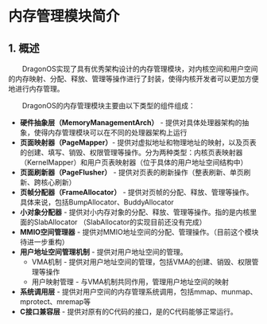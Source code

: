 # 内存管理模块简介

## 1. 概述

&emsp;&emsp;DragonOS实现了具有优秀架构设计的内存管理模块，对内核空间和用户空间的内存映射、分配、释放、管理等操作进行了封装，使得内核开发者可以更加方便地进行内存管理。

&emsp;&emsp;DragonOS的内存管理模块主要由以下类型的组件组成：

- **硬件抽象层（MemoryManagementArch）** - 提供对具体处理器架构的抽象，使得内存管理模块可以在不同的处理器架构上运行
- **页面映射器（PageMapper）**- 提供对虚拟地址和物理地址的映射，以及页表的创建、填写、销毁、权限管理等操作。分为两种类型：内核页表映射器（KernelMapper）和用户页表映射器（位于具体的用户地址空间结构中）
- **页面刷新器（PageFlusher）** - 提供对页表的刷新操作（整表刷新、单页刷新、跨核心刷新）
- **页帧分配器（FrameAllocator）** - 提供对页帧的分配、释放、管理等操作。具体来说，包括BumpAllocator、BuddyAllocator
- **小对象分配器** - 提供对小内存对象的分配、释放、管理等操作。指的是内核里面的SlabAllocator （SlabAllocator的实现目前还没有完成）
- **MMIO空间管理器** - 提供对MMIO地址空间的分配、管理操作。（目前这个模块待进一步重构）
- **用户地址空间管理机制** - 提供对用户地址空间的管理。
    - VMA机制 - 提供对用户地址空间的管理，包括VMA的创建、销毁、权限管理等操作
    - 用户映射管理 - 与VMA机制共同作用，管理用户地址空间的映射
- **系统调用层** - 提供对用户空间的内存管理系统调用，包括mmap、munmap、mprotect、mremap等
- **C接口兼容层** - 提供对原有的C代码的接口，是的C代码能够正常运行。

